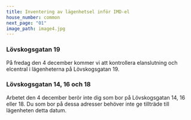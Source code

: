 ```yaml
---
title: Inventering av lägenhetsel inför IMD-el
house_number: common
next_page: "01"
image_path: image4.jpg
---
```

### Lövskogsgatan 19
På fredag den 4 december kommer vi att kontrollera elanslutning och elcentral i lägenheterna på Lövskogsgatan 19.

### Lövskogsgatan 14, 16 och 18
Arbetet den 4 december berör inte dig som bor på Lövskogsgatan 14, 16 eller 18. Du som bor på dessa adresser behöver inte ge tillträde till lägenheten detta datum.